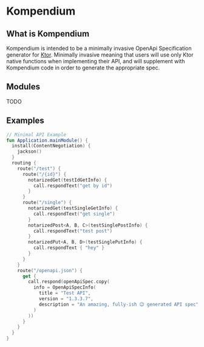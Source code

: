 # Kompendium

## What is Kompendium

Kompendium is intended to be a minimally invasive 
OpenApi Specification generator for 
[Ktor](https://ktor.io).
Minimally invasive meaning that users will use only 
Ktor native functions when implementing their API, 
and will supplement with Kompendium code in order 
to generate the appropriate spec. 

## Modules

TODO

## Examples

```kotlin
// Minimal API Example
fun Application.mainModule() {
  install(ContentNegotiation) {
    jackson()
  }
  routing {
    route("/test") {
      route("/{id}") {
        notarizedGet(testIdGetInfo) {
          call.respondText("get by id")
        }
      }
      route("/single") {
        notarizedGet(testSingleGetInfo) {
          call.respondText("get single")
        }
        notarizedPost<A, B, C>(testSinglePostInfo) {
          call.respondText("test post")
        }
        notarizedPut<A, B, D>(testSinglePutInfo) {
          call.respondText { "hey" }
        }
      }
    }
    route("/openapi.json") {
      get {
        call.respond(openApiSpec.copy(
          info = OpenApiSpecInfo(
            title = "Test API",
            version = "1.3.3.7",
            description = "An amazing, fully-ish 😉 generated API spec"
          )
        ))
      }
    }
  }
}
```
